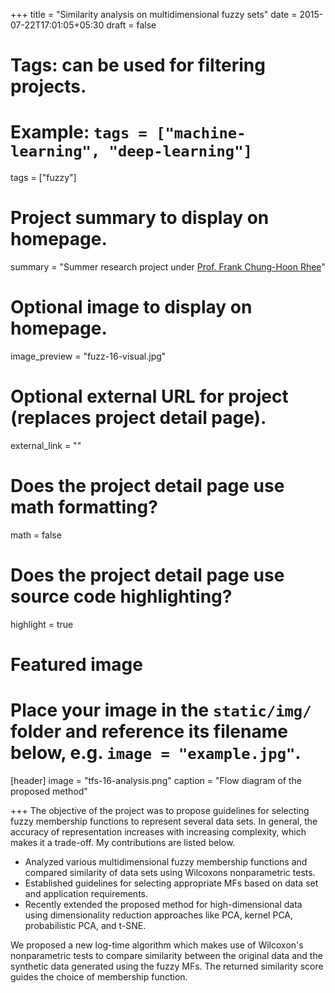 +++
title = "Similarity analysis on multidimensional fuzzy sets"
date = 2015-07-22T17:01:05+05:30
draft = false

# Tags: can be used for filtering projects.
# Example: `tags = ["machine-learning", "deep-learning"]`
tags = ["fuzzy"]

# Project summary to display on homepage.
summary = "Summer research project under [Prof. Frank Chung-Hoon Rhee](http://fuzzy.hanyang.ac.kr/members_prof.html)"

# Optional image to display on homepage.
image_preview = "fuzz-16-visual.jpg"

# Optional external URL for project (replaces project detail page).
external_link = ""

# Does the project detail page use math formatting?
math = false

# Does the project detail page use source code highlighting?
highlight = true

# Featured image
# Place your image in the `static/img/` folder and reference its filename below, e.g. `image = "example.jpg"`.
[header]
image = "tfs-16-analysis.png"
caption = "Flow diagram of the proposed method"

+++
The objective of the project was to propose guidelines for selecting fuzzy membership functions to represent several data sets. In general, the accuracy of representation increases with increasing complexity, which makes it a trade-off. My contributions are listed below.

* Analyzed various multidimensional fuzzy membership functions and compared similarity of data sets using Wilcoxons nonparametric tests.
* Established guidelines for selecting appropriate MFs based on data set and application requirements.
* Recently extended the proposed method for high-dimensional data using dimensionality reduction approaches like PCA, kernel PCA, probabilistic PCA, and t-SNE.

We proposed a new log-time algorithm which makes use of Wilcoxon's nonparametric tests to compare similarity between the original data and the synthetic data generated using the fuzzy MFs. The returned similarity score guides the choice of membership function.